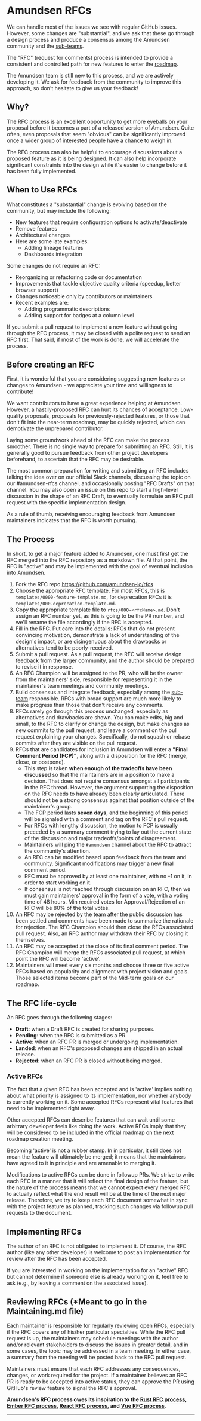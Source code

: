 # Amundsen RFCs

We can handle most of the issues we see with regular GitHub issues. However, some changes are "substantial", and we ask that these go through a design process and produce a consensus among the Amundsen community and the [sub-teams](sub-teams).

The "RFC" (request for comments) process is intended to provide a consistent and controlled path for new features to enter the [roadmap](roadmap).

The Amundsen team is still new to this process, and we are actively developing it. We ask for feedback from the community to improve this approach, so don't hesitate to give us your feedback!

## Why?

The RFC process is an excellent opportunity to get more eyeballs on your proposal before it becomes a part of a released version of Amundsen. Quite often, even proposals that seem "obvious" can be significantly improved once a wider group of interested people have a chance to weigh in.

The RFC process can also be helpful to encourage discussions about a proposed feature as it is being designed. It can also help incorporate significant constraints into the design while it's easier to change before it has been fully implemented.

## When to Use RFCs

What constitutes a "substantial" change is evolving based on the community, but may include the following:

- New features that require configuration options to activate/deactivate
- Remove features
- Architectural changes
- Here are some late examples:
  - Adding lineage features
  - Dashboards integration

Some changes do not require an RFC:

- Reorganizing or refactoring code or documentation
- Improvements that tackle objective quality criteria (speedup, better browser support)
- Changes noticeable only by contributors or maintainers
- Recent examples are:
  - Adding programmatic descriptions
  - Adding support for badges at a column level

If you submit a pull request to implement a new feature without going through the RFC process, it may be closed with a polite request to send an RFC first. That said, if most of the work is done, we will accelerate the process.

## Before creating an RFC

First, it is wonderful that you are considering suggesting new features or changes to Amundsen - we appreciate your time and willingness to contribute!

We want contributors to have a great experience helping at Amundsen. However, a hastily-proposed RFC can hurt its chances of acceptance. Low-quality proposals, proposals for previously-rejected features, or those that don't fit into the near-term roadmap, may be quickly rejected, which can demotivate the unprepared contributor.

Laying some groundwork ahead of the RFC can make the process smoother. There is no single way to prepare for submitting an RFC. Still, it is generally good to pursue feedback from other project developers beforehand, to ascertain that the RFC may be desirable.

The most common preparation for writing and submitting an RFC includes talking the idea over on our official Slack channels, discussing the topic on our #amundsen-rfcs channel, and occasionally posting "RFC Drafts" on that channel. You may also open an issue on this repo to start a high-level discussion in the shape of an RFC Draft, to eventually formulate an RFC pull request with the specific implementation design.

As a rule of thumb, receiving encouraging feedback from Amundsen maintainers indicates that the RFC is worth pursuing.

## The Process

In short, to get a major feature added to Amundsen, one must first get the RFC merged into the RFC repository as a markdown file. At that point, the RFC is "active" and may be implemented with the goal of eventual inclusion into Amundsen.

1. Fork the RFC repo https://github.com/amundsen-io/rfcs
1. Choose the appropriate RFC template. For most RFCs, this is `templates/0000-feature-template.md`, for deprecation RFCs it is `templates/000-deprecation-template.md`.
1. Copy the appropriate template file to `rfcs/000-<rfcName>.md`. Don't assign an RFC number yet, as this is going to be the PR number, and we'll rename the file accordingly if the RFC is accepted.
1. Fill in the RFC. Put care into the details: RFCs that do not present convincing motivation, demonstrate a lack of understanding of the design's impact, or are disingenuous about the drawbacks or alternatives tend to be poorly-received.
1. Submit a pull request. As a pull request, the RFC will receive design feedback from the larger community, and the author should be prepared to revise it in response.
1. An RFC Champion will be assigned to the PR, who will be the owner from the maintainers' side, responsible for representing it in the maintainer's team meetings and community meetings.
1. Build consensus and integrate feedback, especially among the [sub-team](sub-teams) responsible. RFCs with broad support are much more likely to make progress than those that don't receive any comments.
1. RFCs rarely go through this process unchanged, especially as alternatives and drawbacks are shown. You can make edits, big and small, to the RFC to clarify or change the design, but make changes as new commits to the pull request, and leave a comment on the pull request explaining your changes. Specifically, do not squash or rebase commits after they are visible on the pull request.
1. RFCs that are candidates for inclusion in Amundsen will enter a **"Final Comment Period (FCP)"**, along with a disposition for the RFC (merge, close, or postpone).
   - This step is taken **when enough of the tradeoffs have been discussed** so that the maintainers are in a position to make a decision. That does not require consensus amongst all participants in the RFC thread. However, the argument supporting the disposition on the RFC needs to have already been clearly articulated. There should not be a strong consensus against that position outside of the maintainer's group.
   - The FCP period lasts **seven days**, and the beginning of this period will be signaled with a comment and tag on the RFC's pull request.
   - For RFCs with lengthy discussion, the motion to FCP is usually preceded by a summary comment trying to lay out the current state of the discussion and major tradeoffs/points of disagreement.
   - Maintainers will ping the `#amundsen` channel about the RFC to attract the community's attention.
   - An RFC can be modified based upon feedback from the team and community. Significant modifications may trigger a new final comment period.
   - RFC must be approved by at least one maintainer, with no -1 on it, in order to start working on it.
   - If consensus is not reached through discussion on an RFC, then we must gain maintainers' approval in the form of a vote, with a voting time of 48 hours. Min required votes for Approval/Rejection of an RFC will be 80% of the total votes.
1. An RFC may be rejected by the team after the public discussion has been settled and comments have been made to summarize the rationale for rejection. The RFC Champion should then close the RFCs associated pull request. Also, an RFC author may withdraw their RFC by closing it themselves.
1. An RFC may be accepted at the close of its final comment period. The RFC Champion will merge the RFCs associated pull request, at which point the RFC will become 'active'.
1. Maintainers will meet every six months and choose three or five active RFCs based on popularity and alignment with project vision and goals. Those selected items become part of the Mid-term goals on our roadmap.

## The RFC life-cycle

An RFC goes through the following stages:

- **Draft**: when a Draft RFC is created for sharing purposes.
- **Pending**: when the RFC is submitted as a PR.
- **Active**: when an RFC PR is merged or undergoing implementation.
- **Landed**: when an RFC's proposed changes are shipped in an actual release.
- **Rejected**: when an RFC PR is closed without being merged.

### Active RFCs

The fact that a given RFC has been accepted and is 'active' implies nothing about what priority is assigned to its implementation, nor whether anybody is currently working on it. Some accepted RFCs represent vital features that need to be implemented right away.

Other accepted RFCs can describe features that can wait until some arbitrary developer feels like doing the work. Active RFCs imply that they will be considered to be included in the official roadmap on the next roadmap creation meeting.

Becoming 'active' is not a rubber stamp. In in particular, it still does not mean the feature will ultimately be merged; it means that the maintainers have agreed to it in principle and are amenable to merging it.

Modifications to active RFCs can be done in followup PRs. We strive to write each RFC in a manner that it will reflect the final design of the feature, but the nature of the process means that we cannot expect every merged RFC to actually reflect what the end result will be at the time of the next major release. Therefore, we try to keep each RFC document somewhat in sync with the project feature as planned, tracking such changes via followup pull requests to the document.

## Implementing RFCs

The author of an RFC is not obligated to implement it. Of course, the RFC author (like any other developer) is welcome to post an implementation for review after the RFC has been accepted.

If you are interested in working on the implementation for an "active" RFC but cannot determine if someone else is already working on it, feel free to ask (e.g., by leaving a comment on the associated issue).

## Reviewing RFCs (\*Meant to go in the Maintaining.md file)

Each maintainer is responsible for regularly reviewing open RFCs, especially if the RFC covers any of his/her particular specialties. While the RFC pull request is up, the maintainers may schedule meetings with the author and/or relevant stakeholders to discuss the issues in greater detail, and in some cases, the topic may be addressed in a team meeting. In either case, a summary from the meeting will be posted back to the RFC pull request.

Maintainers must ensure that each RFC addresses any consequences, changes, or work required for the project. If a maintainer believes an RFC PR is ready to be accepted into active status, they can approve the PR using GitHub's review feature to signal the RFC's approval.

**Amundsen's RFC process owes its inspiration to the [Rust RFC process], [Ember RFC process], [React RFC process], and [Vue RFC process]**.

[react rfc process]: https://github.com/reactjs/rfcs
[rust rfc process]: https://github.com/rust-lang/rfcs
[ember rfc process]: https://github.com/emberjs/rfcs
[vue rfc process]: https://github.com/vuejs/rfcs/blob/master/README.md
[roadmap]: https://github.com/amundsen-io/amundsen/blob/master/docs/roadmap.md
[sub-teams]: https://github.com/orgs/amundsen-io/teams

---
